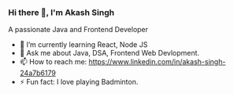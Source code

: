 ### Hi there 👋, I'm Akash Singh
A passionate Java and Frontend Developer
- 🌱 I’m currently learning React, Node JS
- 💬 Ask me about Java, DSA, Frontend Web Devlopment.
- 📫 How to reach me: https://www.linkedin.com/in/akash-singh-24a7b6179
- ⚡ Fun fact: I love playing Badminton.
<!--

**AkashSingh37/AkashSingh37** is a ✨ _special_ ✨ repository because its `README.md` (this file) appears on your GitHub profile.

Here are some ideas to get you started:

- 🔭 I’m currently working on ...
- 🌱 I’m currently learning ...
- 👯 I’m looking to collaborate on ...
- 🤔 I’m looking for help with ...
- 💬 Ask me about ...
- 📫 How to reach me: ...
- 😄 Pronouns: ...
- ⚡ Fun fact: ...
-->
